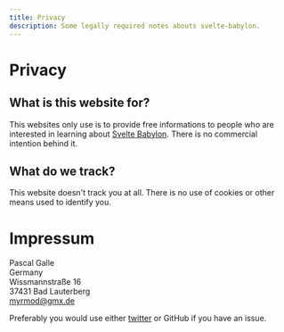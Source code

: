 ```yaml
---
title: Privacy
description: Some legally required notes abouts svelte-babylon.
---
```


# Privacy

## What is this website for?

This websites only use is to provide free informations to people who are interested in learning about [Svelte Babylon](https://github.com/Myrmod/svelte-babylon). There is no commercial intention behind it.

## What do we track?

This website doesn't track you at all.
There is no use of cookies or other means used to identify you.

# Impressum

Pascal Galle<br>
Germany<br>
Wissmannstraße 16<br>
37431 Bad Lauterberg<br>
myrmod@gmx.de<br>

Preferably you would use either [twitter](https://twitter.com/myrmod) or GitHub if you have an issue.
